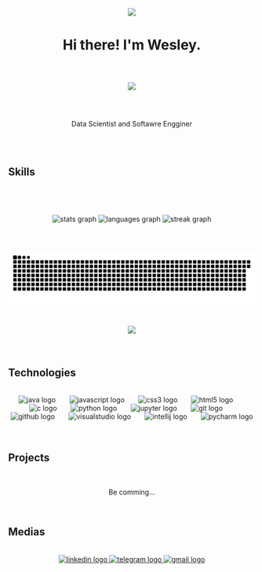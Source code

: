 <div align="center">
  <img height="40" src="https://cdn.jsdelivr.net/gh/Readme-Workflows/Readme-Icons@main/icons/gifs/wave.gif"  />
</div>

###

<h1 align="center">Hi there! I'm Wesley.</h1>
<br clear="both">

###

<div align="center">
  <img height="500" src="https://im3.ezgif.com/tmp/ezgif-3-9e412cbd23.gif"  />
</div>
<br><br clear="both">

###

<p align="center">Data Scientist and Softawre Engginer</p>
<br><br clear="both">

###

<h2 align="left">Skills</h2>
<br><br clear="both">

###

<div align="center">
  <img src="https://github-readme-stats.vercel.app/api?username=wesley00s&hide_title=false&hide_rank=false&show_icons=true&include_all_commits=true&count_private=true&disable_animations=false&theme=omni&locale=en&hide_border=true&order=1" height="150" alt="stats graph"  />
  <img src="https://github-readme-stats.vercel.app/api/top-langs?username=wesley00s&locale=en&hide_title=false&layout=compact&card_width=320&langs_count=5&theme=omni&hide_border=true&order=2" height="150" alt="languages graph"  />
  <img src="https://streak-stats.demolab.com?user=wesley00s&locale=en&mode=daily&theme=omni&hide_border=true&border_radius=5&order=3" height="150" alt="streak graph"  />
</div>
<br><br clear="both">

###

<img src="https://raw.githubusercontent.com/wesley00s/wesley00s/output/snake.svg" alt="Snake animation" />
<br><br clear="both">

###

<div align="center">
  <img height="300" src="https://media.giphy.com/media/13HgwGsXF0aiGY/giphy.gif"  />
</div>
<br><br clear="both">

###
<h2 align="left">Technologies</h2>
<br clear="both">

<div align="center">
  <img src="https://cdn.jsdelivr.net/gh/devicons/devicon/icons/java/java-original.svg" height="30" alt="java logo"  />
  <img width="20" />
  <img src="https://cdn.jsdelivr.net/gh/devicons/devicon/icons/javascript/javascript-original.svg" height="30" alt="javascript logo"  />
  <img width="20" />
  <img src="https://cdn.jsdelivr.net/gh/devicons/devicon/icons/css3/css3-original.svg" height="30" alt="css3 logo"  />
  <img width="20" />
  <img src="https://cdn.jsdelivr.net/gh/devicons/devicon/icons/html5/html5-original.svg" height="30" alt="html5 logo"  />
  <img width="20" />
  <img src="https://cdn.jsdelivr.net/gh/devicons/devicon/icons/c/c-original.svg" height="30" alt="c logo"  />
  <img width="20" />
  <img src="https://cdn.jsdelivr.net/gh/devicons/devicon/icons/python/python-original.svg" height="30" alt="python logo"  />
  <img width="20" />
  <img src="https://cdn.jsdelivr.net/gh/devicons/devicon/icons/jupyter/jupyter-original.svg" height="30" alt="jupyter logo"  />
  <img width="20" />
  <img src="https://cdn.jsdelivr.net/gh/devicons/devicon/icons/git/git-original.svg" height="30" alt="git logo"  />
  <img width="20" />
  <img src="https://cdn.jsdelivr.net/gh/devicons/devicon/icons/github/github-original.svg" height="30" alt="github logo"  />
  <img width="20" />
  <img src="https://cdn.jsdelivr.net/gh/devicons/devicon/icons/visualstudio/visualstudio-plain.svg" height="30" alt="visualstudio logo"  />
  <img width="20" />
  <img src="https://cdn.jsdelivr.net/gh/devicons/devicon/icons/intellij/intellij-original.svg" height="30" alt="intellij logo"  />
  <img width="20" />
  <img src="https://cdn.jsdelivr.net/gh/devicons/devicon/icons/pycharm/pycharm-original.svg" height="30" alt="pycharm logo"  />
</div>
<br><br clear="both">

###

<h2 align="left">Projects</h2>
<br clear="both">
  <p align="center">Be comming...</p>
<br>

<h2 align="left">Medias</h2>
<br clear="both">

<div align="center">
  <a href="https://www.linkedin.com/in/wesley-rodrigues-8311a9270" target="_blank">
    <img src="https://img.shields.io/static/v1?message=LinkedIn&logo=linkedin&label=&color=0077B5&logoColor=white&labelColor=&style=for-the-badge" height="40" alt="linkedin logo"  />
  </a>
  <a href="https://t.me/+55888982317488" target="_blank">
    <img src="https://img.shields.io/static/v1?message=Telegram&logo=telegram&label=&color=2CA5E0&logoColor=white&labelColor=&style=for-the-badge" height="40" alt="telegram logo"  />
  </a>
  <a href="wesley300rodrigues@gmail.com" target="_blank">
    <img src="https://img.shields.io/static/v1?message=Gmail&logo=gmail&label=&color=D14836&logoColor=white&labelColor=&style=for-the-badge" height="40" alt="gmail logo"  />
  </a>
</div>

###
